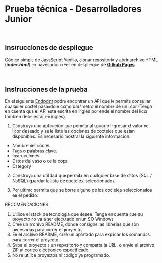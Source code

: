# Prueba técnica - Desarrolladores Junior

<br>

## Instrucciones de despliegue

Código simple de JavaScript Vanilla, clonar repositorio y abrir archivo HTML (_**index.html**_) en navegador o ver en despliegue de **[Github Pages](https://corvato22.github.io/Test_GSE/)**

<br>

## Instrucciones de la prueba

En el siguiente [Endpoint](www.thecocktaildb.com/api/json/v1/1/search.php?s=Brandy) podra encontrar un API que le permite consultar cualquier coctel pasandole como parámetro el nombre de un licor (Tenga en cuenta que el API esta escrita en inglés por ende el nombre del licor tambien debe estar en inglés).



1. Construya una aplicacion que permita al usuario ingresar el valor de licor deseado y se le liste las opciones de cocteles que estan disponibles. Es necesario mostrar la siguiente informacion:

- Nombre del coctel.
- Tags o palabras clave.
- Instrucciones
- Datos del vaso o de la copa
- Category

2. Construya una utilidad que permita en cualquier base de datos (SQL / NoSQL) guardar la lista de cocteles.
 seleccionados.

3. Por ultimo permita que se borre alguno de los cocteles seleccionados en el pedido.

RECOMENDACIONES
1. Utilice el stack de tecnología que desee. Tenga en cuenta que su proyecto no va a ser ejecutado en un SO Windows
2. Cree un archivo README, donde consigne las librerias que son necesarias para correr el proyecto.
3. En el archivo README, cree un apartado para explicar los comandos para correr el proyecto.
4. Suba el proyecto a un repositorio y comparta la URL, o envie el archivo ZIP al correo electronico especificado.
5. No re utilice proyectos ni codigo ya programado.
